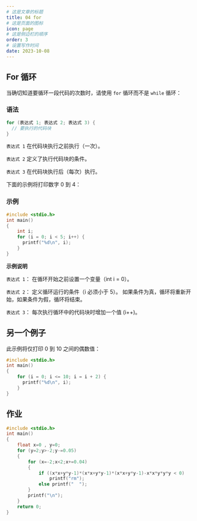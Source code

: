 ```yaml
---
# 这是文章的标题
title: 04 for
# 这是页面的图标
icon: page
# 这是侧边栏的顺序
order: 3
# 设置写作时间
date: 2023-10-08
---
```

## For 循环

当确切知道要循环一段代码的次数时，请使用 `for` 循环而不是 `while` 循环：

### 语法

```c
for (表达式 1; 表达式 2; 表达式 3) {
  // 要执行的代码块
}
```

`表达式 1` 在代码块执行之前执行（一次）。

`表达式 2` 定义了执行代码块的条件。

`表达式 3` 在代码块执行后（每次）执行。

下面的示例将打印数字 0 到 4：

### 示例

```c
#include <stdio.h>
int main()
{
	int i;
	for (i = 0; i < 5; i++) {
	  printf("%d\n", i);
	}
}
```

**示例说明**

`表达式 1`： 在循环开始之前设置一个变量（int i = 0）。

`表达式 2`： 定义循环运行的条件（i 必须小于 5）。 如果条件为真，循环将重新开始，如果条件为假，循环将结束。

`表达式 3`： 每次执行循环中的代码块时增加一个值 (i++)。

## 另一个例子

此示例将仅打印 0 到 10 之间的偶数值：


```c
#include <stdio.h>
int main()
{
	for (i = 0; i <= 10; i = i + 2) {
	  printf("%d\n", i);
	}
}
```
## 作业
```c
#include <stdio.h>
int main()
{
    float x=0 , y=0;
    for (y=2;y>-2;y-=0.05)
    {
        for (x=-2;x<2;x+=0.04)
        {
            if ((x*x+y*y-1)*(x*x+y*y-1)*(x*x+y*y-1)-x*x*y*y*y < 0)
                printf("rm");
            else printf("  ");
        }
        printf("\n");
    }
    return 0;
}
```